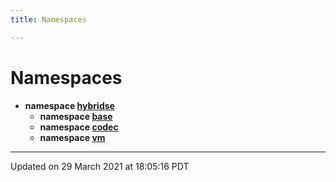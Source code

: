 ```yaml
---
title: Namespaces

---
```

# Namespaces




* **namespace [hybridse](/hybridse/usage/api/c++/Namespaces/namespacehybridse.md)** 
    * **namespace [base](/hybridse/usage/api/c++/Namespaces/namespacehybridse_1_1base.md)** 
    * **namespace [codec](/hybridse/usage/api/c++/Namespaces/namespacehybridse_1_1codec.md)** 
    * **namespace [vm](/hybridse/usage/api/c++/Namespaces/namespacehybridse_1_1vm.md)** 



-------------------------------

Updated on 29 March 2021 at 18:05:16 PDT
